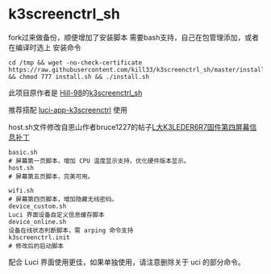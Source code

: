 # k3screenctrl_sh
fork过来做备份，顺便增加了安装脚本
需要bash支持，自己在包管理添加，或者在编译时选上
安装命令
```
cd /tmp && wget -no-check-certificate https://raw.githubusercontent.com/kill33/k3screenctrl_sh/master/install.sh && chmod 777 install.sh && ./install.sh
``` 
此项目原作者是 [Hill-98](https://github.com/Hill-98/k3screenctrl_sh)的[k3screenctrl_sh](https://github.com/Hill-98/k3screenctrl_sh) 

推荐搭配 [luci-app-k3screenctrl](https://github.com/Hill-98/luci-app-k3screenctrl) 使用

host.sh文件修改自恩山作者bruce1227的帖子[L大K3LEDER6R7固件第四屏幕信息补丁](http://www.right.com.cn/forum/forum.php?mod=viewthread&tid=250184)

```
basic.sh
# 屏幕第一页脚本，增加 CPU 温度显示支持，优化硬件版本显示。
host.sh
# 屏幕第五页脚本，完美可用。

wifi.sh
# 屏幕第四页脚本，增加隐藏无线密码。
device_custom.sh
Luci 界面设备自定义信息缓存脚本
device_online.sh
设备在线状态判断脚本，需 arping 命令支持
k3screenctrl.init
# 修改后的启动脚本
```
配合 Luci 界面使用更佳，如果单独使用，请注意删除关于 uci 的部分命令。

